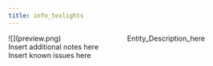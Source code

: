 ```yaml
---
title: info_texlights
---
```


<div class="container previewimg">
<div class="columns">
<div class="imagepadding column col-auto" markdown="1">![](preview.png)</div>
<div class="column">Entity_Description_here</div>
</div>
</div>
<div class="notices blue">Insert additional notes here</div>
<div class="notices red">Insert known issues here</div>
